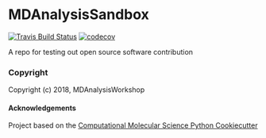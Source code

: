 MDAnalysisSandbox
==============================
[//]: # (Badges)
[![Travis Build Status](https://travis-ci.org/REPLACE_WITH_OWNER_ACCOUNT/MDAnalysisSandbox.png)](https://travis-ci.org/REPLACE_WITH_OWNER_ACCOUNT/MDAnalysisSandbox)
[![codecov](https://codecov.io/gh/REPLACE_WITH_OWNER_ACCOUNT/MDAnalysisSandbox/branch/master/graph/badge.svg)](https://codecov.io/gh/REPLACE_WITH_OWNER_ACCOUNT/MDAnalysisSandbox/branch/master)

A repo for testing out open source software contribution

### Copyright

Copyright (c) 2018, MDAnalysisWorkshop


#### Acknowledgements
 
Project based on the 
[Computational Molecular Science Python Cookiecutter](https://github.com/molssi/cookiecutter-cms)
